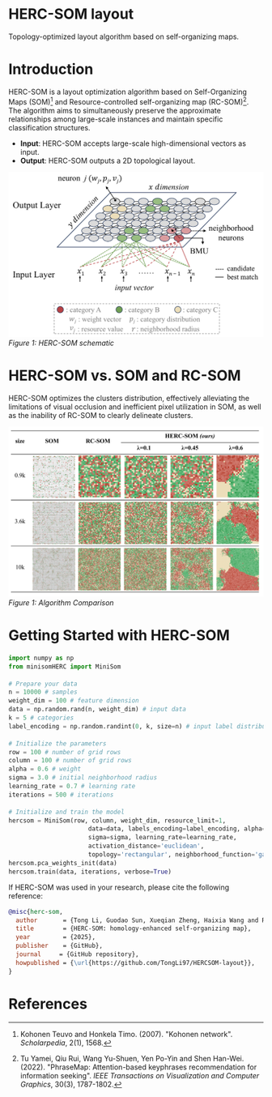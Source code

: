 # HERC-SOM layout
Topology-optimized layout algorithm based on self-organizing maps.

# Introduction
<!-- HERC-SOM是一种基于SOM（自组织映射）与RC-SOM的布局优化算法。该算法旨在同时保持实例间的近似关系以及特定的分类结构。
输入：HERC-SOM接受大规模高维向量作为输入。
输出：它能够生成反映数据内在拓扑结构的布局结果。
-->
HERC-SOM is a layout optimization algorithm based on Self-Organizing Maps (SOM)[^fn1] and Resource-controlled self-organizing map (RC-SOM)[^fn2]. The algorithm aims to simultaneously preserve the approximate relationships among large-scale instances and maintain specific classification structures.

- **Input**: HERC-SOM accepts large-scale high-dimensional vectors as input.
- **Output**: HERC-SOM outputs a 2D topological layout.

![HERC-SOM](./hercsom.png)
*Figure 1: HERC-SOM schematic*

# HERC-SOM vs. SOM and RC-SOM
<!-- HERC-SOM 优化了匹配簇的分布，有效缓解了 SOM 中出现的视觉遮挡和像素利用率低的限制，以及 RC-SOM 无法清晰划分簇的问题。-->
HERC-SOM optimizes the clusters distribution, effectively alleviating the limitations of visual occlusion and inefficient pixel utilization in SOM, as well as the inability of RC-SOM to clearly delineate clusters.


![Algorithm Comparison](./hercsom_compare.png)
*Figure 1: Algorithm Comparison*


# Getting Started with HERC-SOM

```python
import numpy as np
from minisomHERC import MiniSom

# Prepare your data
n = 10000 # samples
weight_dim = 100 # feature dimension
data = np.random.rand(n, weight_dim) # input data
k = 5 # categories
label_encoding = np.random.randint(0, k, size=n) # input label distributions

# Initialize the parameters
row = 100 # number of grid rows
column = 100 # number of grid rows
alpha = 0.6 # weight
sigma = 3.0 # initial neighborhood radius
learning_rate = 0.7 # learning rate 
iterations = 500 # iterations

# Initialize and train the model
hercsom = MiniSom(row, column, weight_dim, resource_limit=1,
                      data=data, labels_encoding=label_encoding, alpha=alpha,
                      sigma=sigma, learning_rate=learning_rate,
                      activation_distance='euclidean',
                      topology='rectangular', neighborhood_function='gaussian', random_seed=10)
hercsom.pca_weights_init(data)
hercsom.train(data, iterations, verbose=True)

```

If HERC-SOM was used in your research, please cite the following reference:
```bibtex
@misc{herc-som,
  author       = {Tong Li, Guodao Sun, Xueqian Zheng, Haixia Wang and Ronghua Liang},
  title        = {HERC-SOM: homology-enhanced self-organizing map},
  year         = {2025},
  publisher    = {GitHub},
  journal     = {GitHub repository},
  howpublished = {\url{https://github.com/TongLi97/HERCSOM-layout}},
}
```

# References

[^fn1]: Kohonen Teuvo and Honkela Timo. (2007). "Kohonen network". *Scholarpedia*, 2(1), 1568.

[^fn2]: Tu Yamei, Qiu Rui, Wang Yu-Shuen, Yen Po-Yin and Shen Han-Wei. (2022). "PhraseMap: Attention-based keyphrases recommendation for information seeking". *IEEE Transactions on Visualization and Computer Graphics*, 30(3), 1787-1802.
